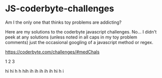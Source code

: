# JS-coderbyte-challenges

Am I the only one that thinks toy problems are addicting?

Here are my solutions to the coderbyte javascript challenges. No... I didn't peek at any solutions (unless noted in all caps in my toy problem comments) just the occasional googling of a javascript method or regex.

https://coderbyte.com/challenges/#medChals


1
2
3

hi
hi
h
h
hih
ih
ih
ih
ih
ih
hi
h
i
